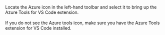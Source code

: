 Locate the Azure icon in the left-hand toolbar and select it to bring up the Azure Tools for VS Code extension.<br>
<br>
If you do not see the Azure tools icon, make sure you have the Azure Tools extension for VS Code installed.